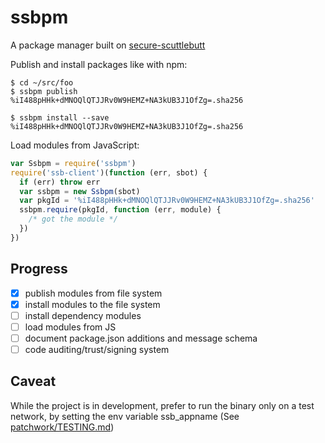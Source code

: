 # ssbpm

A package manager built on
[secure-scuttlebutt](https://github.com/ssbc/secure-scuttlebutt/)

Publish and install packages like with npm:
```
$ cd ~/src/foo
$ ssbpm publish
%iI488pHHk+dMNOQlQTJJRv0W9HEMZ+NA3kUB3J1OfZg=.sha256 
```
```
$ ssbpm install --save %iI488pHHk+dMNOQlQTJJRv0W9HEMZ+NA3kUB3J1OfZg=.sha256 
```

Load modules from JavaScript:
```js
var Ssbpm = require('ssbpm')
require('ssb-client')(function (err, sbot) {
  if (err) throw err
  var ssbpm = new Ssbpm(sbot)
  var pkgId = '%iI488pHHk+dMNOQlQTJJRv0W9HEMZ+NA3kUB3J1OfZg=.sha256'
  ssbpm.require(pkgId, function (err, module) {
	/* got the module */
  })
})
```

## Progress

- [x] publish modules from file system
- [x] install modules to the file system
- [ ] install dependency modules
- [ ] load modules from JS
- [ ] document package.json additions and message schema
- [ ] code auditing/trust/signing system

## Caveat

While the project is in development, prefer to run the binary only on a test network, by setting the env variable ssb_appname (See [patchwork/TESTING.md](https://github.com/ssbc/patchwork/blob/master/docs/TESTING.md))
